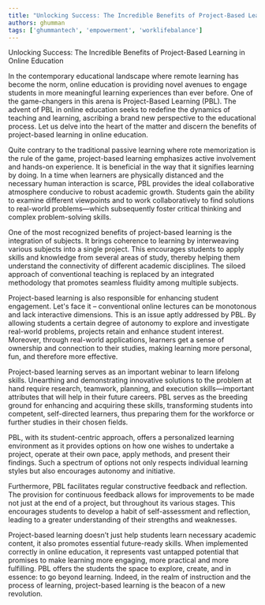 ```yaml
---
title: "Unlocking Success: The Incredible Benefits of Project-Based Learning in Online Education"  # Wrap the title in double quotes
authors: ghumman
tags: ['ghummantech', 'empowerment', 'worklifebalance']
---
```


Unlocking Success: The Incredible Benefits of Project-Based Learning in Online Education
<!-- truncate -->

In the contemporary educational landscape where remote learning has become the norm, online education is providing novel avenues to engage students in more meaningful learning experiences than ever before. One of the game-changers in this arena is Project-Based Learning (PBL). The advent of PBL in online education seeks to redefine the dynamics of teaching and learning, ascribing a brand new perspective to the educational process. Let us delve into the heart of the matter and discern the benefits of project-based learning in online education.

Quite contrary to the traditional passive learning where rote memorization is the rule of the game, project-based learning emphasizes active involvement and hands-on experience. It is beneficial in the way that it signifies learning by doing. In a time when learners are physically distanced and the necessary human interaction is scarce, PBL provides the ideal collaborative atmosphere conducive to robust academic growth. Students gain the ability to examine different viewpoints and to work collaboratively to find solutions to real-world problems—which subsequently foster critical thinking and complex problem-solving skills.

One of the most recognized benefits of project-based learning is the integration of subjects. It brings coherence to learning by interweaving various subjects into a single project. This encourages students to apply skills and knowledge from several areas of study, thereby helping them understand the connectivity of different academic disciplines. The siloed approach of conventional teaching is replaced by an integrated methodology that promotes seamless fluidity among multiple subjects.

Project-based learning is also responsible for enhancing student engagement. Let's face it – conventional online lectures can be monotonous and lack interactive dimensions. This is an issue aptly addressed by PBL. By allowing students a certain degree of autonomy to explore and investigate real-world problems, projects retain and enhance student interest. Moreover, through real-world applications, learners get a sense of ownership and connection to their studies, making learning more personal, fun, and therefore more effective.

Project-based learning serves as an important webinar to learn lifelong skills. Unearthing and demonstrating innovative solutions to the problem at hand require research, teamwork, planning, and execution skills—important attributes that will help in their future careers. PBL serves as the breeding ground for enhancing and acquiring these skills, transforming students into competent, self-directed learners, thus preparing them for the workforce or further studies in their chosen fields.

PBL, with its student-centric approach, offers a personalized learning environment as it provides options on how one wishes to undertake a project, operate at their own pace, apply methods, and present their findings. Such a spectrum of options not only respects individual learning styles but also encourages autonomy and initiative.

Furthermore, PBL facilitates regular constructive feedback and reflection. The provision for continuous feedback allows for improvements to be made not just at the end of a project, but throughout its various stages. This encourages students to develop a habit of self-assessment and reflection, leading to a greater understanding of their strengths and weaknesses.

Project-based learning doesn’t just help students learn necessary academic content, it also promotes essential future-ready skills. When implemented correctly in online education, it represents vast untapped potential that promises to make learning more engaging, more practical and more fulfilling. PBL offers the students the space to explore, create, and in essence: to go beyond learning. Indeed, in the realm of instruction and the process of learning, project-based learning is the beacon of a new revolution.
